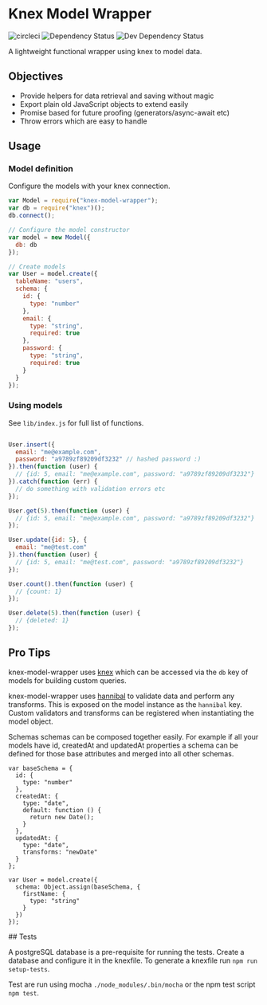 # Knex Model Wrapper

![circleci](https://circleci.com/gh/oliverbrooks/knex-model-wrapper.png?style=shield)
![Dependency Status](https://david-dm.org/oliverbrooks/knex-model-wrapper.svg)
![Dev Dependency Status](https://david-dm.org/oliverbrooks/knex-model-wrapper/dev-status.svg)

A lightweight functional wrapper using knex to model data.

## Objectives

* Provide helpers for data retrieval and saving without magic
* Export plain old JavaScript objects to extend easily
* Promise based for future proofing (generators/async-await etc)
* Throw errors which are easy to handle

## Usage

### Model definition

Configure the models with your knex connection.

```js
var Model = require("knex-model-wrapper");
var db = require("knex")();
db.connect();

// Configure the model constructor
var model = new Model({
  db: db
});

// Create models
var User = model.create({
  tableName: "users",
  schema: {
    id: {
      type: "number"
    },
    email: {
      type: "string",
      required: true
    },
    password: {
      type: "string",
      required: true
    }
  }
});
```

### Using models

See `lib/index.js` for full list of functions.

```js

User.insert({
  email: "me@example.com",
  password: "a9789zf89209df3232" // hashed password :)
}).then(function (user) {
  // {id: 5, email: "me@example.com", password: "a9789zf89209df3232"}
}).catch(function (err) {
  // do something with validation errors etc
});

User.get(5).then(function (user) {
  // {id: 5, email: "me@example.com", password: "a9789zf89209df3232"}
});

User.update({id: 5}, {
  email: "me@test.com"
}).then(function (user) {
  // {id: 5, email: "me@test.com", password: "a9789zf89209df3232"}
});

User.count().then(function (user) {
  // {count: 1}
});

User.delete(5).then(function (user) {
  // {deleted: 1}
});
```

## Pro Tips

knex-model-wrapper uses [knex](http://knexjs.org/) which can be accessed via the `db` key of models for building custom queries.

knex-model-wrapper uses [hannibal](https://www.npmjs.com/package/hannibal) to validate data and perform any transforms. This is exposed on the model instance as the `hannibal` key. Custom validators and transforms can be registered when instantiating the model object.

Schemas schemas can be composed together easily. For example if all your models have id, createdAt and updatedAt properties a schema can be defined for those base attributes and merged into all other schemas.

```
var baseSchema = {
  id: {
    type: "number"
  },
  createdAt: {
    type: "date",
    default: function () {
      return new Date();
    }
  },
  updatedAt: {
    type: "date",
    transforms: "newDate"
  }
};

var User = model.create({
  schema: Object.assign(baseSchema, {
    firstName: {
      type: "string"
    }  
  })
});
```

## Tests

A postgreSQL database is a pre-requisite for running the tests. Create a database and configure it in the knexfile. To generate a knexfile run `npm run setup-tests`.

Test are run using mocha `./node_modules/.bin/mocha` or the npm test script `npm test`.
